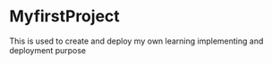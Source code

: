 # MyfirstProject
This is used to create and deploy my own learning implementing and deployment purpose

